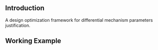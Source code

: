 ## Introduction

A design optimization framework for differential mechanism parameters justification.



## Working Example




